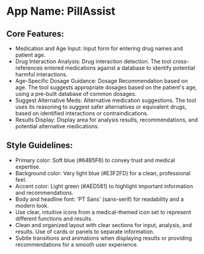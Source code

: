 # **App Name**: PillAssist

## Core Features:

- Medication and Age Input: Input form for entering drug names and patient age.
- Drug Interaction Analysis: Drug interaction detection. The tool cross-references entered medications against a database to identify potential harmful interactions.
- Age-Specific Dosage Guidance: Dosage Recommendation based on age. The tool suggests appropriate dosages based on the patient's age, using a pre-built database of common dosages.
- Suggest Alternative Meds: Alternative medication suggestions. The tool uses its reasoning to suggest safer alternatives or equivalent drugs, based on identified interactions or contraindications.
- Results Display: Display area for analysis results, recommendations, and potential alternative medications.

## Style Guidelines:

- Primary color: Soft blue (#64B5F6) to convey trust and medical expertise.
- Background color: Very light blue (#E3F2FD) for a clean, professional feel.
- Accent color: Light green (#AED581) to highlight important information and recommendations.
- Body and headline font: 'PT Sans' (sans-serif) for readability and a modern look.
- Use clear, intuitive icons from a medical-themed icon set to represent different functions and results.
- Clean and organized layout with clear sections for input, analysis, and results. Use of cards or panels to separate information.
- Subtle transitions and animations when displaying results or providing recommendations for a smooth user experience.